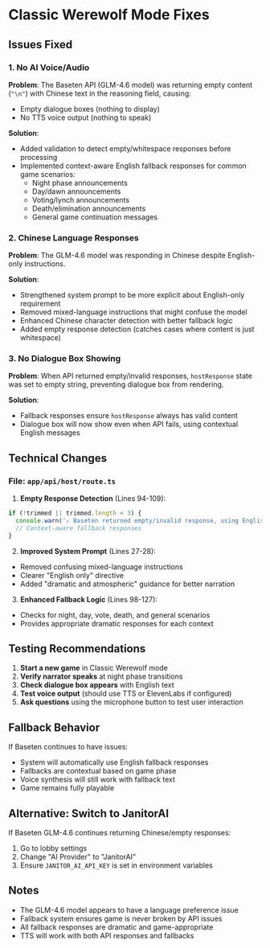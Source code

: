 # Classic Werewolf Mode Fixes

## Issues Fixed

### 1. **No AI Voice/Audio**
**Problem**: The Baseten API (GLM-4.6 model) was returning empty content (`"\n"`) with Chinese text in the reasoning field, causing:
- Empty dialogue boxes (nothing to display)
- No TTS voice output (nothing to speak)

**Solution**: 
- Added validation to detect empty/whitespace responses before processing
- Implemented context-aware English fallback responses for common game scenarios:
  - Night phase announcements
  - Day/dawn announcements  
  - Voting/lynch announcements
  - Death/elimination announcements
  - General game continuation messages

### 2. **Chinese Language Responses**
**Problem**: The GLM-4.6 model was responding in Chinese despite English-only instructions.

**Solution**:
- Strengthened system prompt to be more explicit about English-only requirement
- Removed mixed-language instructions that might confuse the model
- Enhanced Chinese character detection with better fallback logic
- Added empty response detection (catches cases where content is just whitespace)

### 3. **No Dialogue Box Showing**
**Problem**: When API returned empty/invalid responses, `hostResponse` state was set to empty string, preventing dialogue box from rendering.

**Solution**: 
- Fallback responses ensure `hostResponse` always has valid content
- Dialogue box will now show even when API fails, using contextual English messages

## Technical Changes

### File: `app/api/host/route.ts`

1. **Empty Response Detection** (Lines 94-109):
```typescript
if (!trimmed || trimmed.length < 3) {
  console.warn('⚠️ Baseten returned empty/invalid response, using English fallback')
  // Context-aware fallback responses
}
```

2. **Improved System Prompt** (Lines 27-28):
- Removed confusing mixed-language instructions
- Clearer "English only" directive
- Added "dramatic and atmospheric" guidance for better narration

3. **Enhanced Fallback Logic** (Lines 98-127):
- Checks for night, day, vote, death, and general scenarios
- Provides appropriate dramatic responses for each context

## Testing Recommendations

1. **Start a new game** in Classic Werewolf mode
2. **Verify narrator speaks** at night phase transitions
3. **Check dialogue box appears** with English text
4. **Test voice output** (should use TTS or ElevenLabs if configured)
5. **Ask questions** using the microphone button to test user interaction

## Fallback Behavior

If Baseten continues to have issues:
- System will automatically use English fallback responses
- Fallbacks are contextual based on game phase
- Voice synthesis will still work with fallback text
- Game remains fully playable

## Alternative: Switch to JanitorAI

If Baseten GLM-4.6 continues returning Chinese/empty responses:
1. Go to lobby settings
2. Change "AI Provider" to "JanitorAI"
3. Ensure `JANITOR_AI_API_KEY` is set in environment variables

## Notes

- The GLM-4.6 model appears to have a language preference issue
- Fallback system ensures game is never broken by API issues
- All fallback responses are dramatic and game-appropriate
- TTS will work with both API responses and fallbacks
